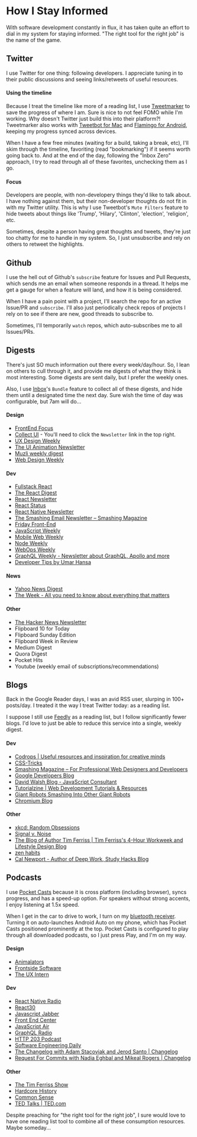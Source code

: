 # How I Stay Informed
With software development constantly in flux, it has taken quite an effort to dial in my system for staying informed. "The right tool for the right job" is the name of the game.

## Twitter
I use Twitter for one thing: following developers. I appreciate tuning in to their public discussions and seeing links/retweets of useful resources.

#### Using the timeline
Because I treat the timeline like more of a reading list, I use [Tweetmarker](http://tweetmarker.net/) to save the progress of where I am. Sure is nice to not feel FOMO while I'm working. Why doesn't Twitter just build this into their platform?! Tweetmarker also works with [Tweetbot for Mac](https://tapbots.com/tweetbot/mac/) and [Flamingo for Android](https://play.google.com/store/apps/details?id=com.samruston.twitter&hl=en), keeping my progress synced across devices.

When I have a few free minutes (waiting for a build, taking a break, etc), I'll skim through the timeline, favoriting (read "bookmarking") if it seems worth going back to. And at the end of the day, following the "Inbox Zero" approach, I try to read through all of these favorites, unchecking them as I go.

#### Focus
Developers are people, with non-developery things they'd like to talk about. I have nothing against them, but their non-developer thoughts do not fit in with my Twitter utility. This is why I use Tweetbot's `Mute Filters` feature to hide tweets about things like 'Trump', 'Hilary', 'Clinton', 'election', 'religion', etc.

Sometimes, despite a person having great thoughts and tweets, they're just too chatty for me to handle in my system. So, I just unsubscribe and rely on others to retweet the highlights.

## Github
I use the hell out of Github's `subscribe` feature for Issues and Pull Requests, which sends me an email when someone responds in a thread. It helps me get a gauge for when a feature will land, and how it is being considered.

When I have a pain point with a project, I'll search the repo for an active Issue/PR and `subscribe`. I'll also just periodically check repos of projects I rely on to see if there are new, good threads to subscribe to.

Sometimes, I'll temporarily `watch` repos, which auto-subscribes me to all Issues/PRs.

## Digests
There's just SO much information out there every week/day/hour. So, I lean on others to cull through it, and provide me digests of what they think is most interesting. Some digests are sent daily, but I prefer the weekly ones.

Also, I use [Inbox](https://inbox.google.com/)'s `Bundle` feature to collect all of these digests, and hide them until a designated time the next day. Sure wish the time of day was configurable, but 7am will do...

#### Design
- [FrontEnd Focus](http://frontendfocus.co/)
- [Collect UI](http://collectui.com/) - You'll need to click the `Newsletter` link in the top right.
- [UX Design Weekly](http://uxdesignweekly.com/)
- [The UI Animation Newsletter](http://uianimationnewsletter.com/)
- [Muzli weekly digest](https://muz.li/subscribe/)
- [Web Design Weekly](https://web-design-weekly.com/)

#### Dev
- [Fullstack React](http://newsletter.fullstackreact.com/)
- [The React Digest](https://www.getrevue.co/profile/the-react-digest)
- [React Newsletter](http://reactjsnewsletter.com/)
- [React Status](https://react.statuscode.com/)
- [React Native Newsletter](http://reactnative.cc/)
- [The Smashing Email Newsletter – Smashing Magazine](https://www.smashingmagazine.com/the-smashing-newsletter/)
- [Friday Front-End](http://fridayfrontend.com/)
- [JavaScript Weekly](http://javascriptweekly.com/)
- [Mobile Web Weekly](https://mobilewebweekly.com/)
- [Node Weekly](http://nodeweekly.com/)
- [WebOps Weekly](https://webopsweekly.com/)
- [GraphQL Weekly - Newsletter about GraphQL, Apollo and more](https://graphqlweekly.com/)
- [Developer Tips by Umar Hansa](https://umaar.com/dev-tips/)

#### News
- [Yahoo News Digest](https://play.google.com/store/apps/details?id=com.yahoo.mobile.client.android.atom&hl=en)
- [The Week - All you need to know about everything that matters](http://theweek.com/)

#### Other
- [The Hacker News Newsletter](http://www.hackernewsletter.com/)
- Flipboard 10 for Today
- Flipboard Sunday Edition
- Flipboard Week in Review
- Medium Digest
- Quora Digest
- Pocket Hits
- Youtube (weekly email of subscriptions/recommendations)

## Blogs
Back in the Google Reader days, I was an avid RSS user, slurping in 100+ posts/day. I treated it the way I treat Twitter today: as a reading list.

I suppose I still use [Feedly](https://feedly.com/) as a reading list, but I follow significantly fewer blogs. I'd love to just be able to reduce this service into a single, weekly digest.

#### Dev
- [Codrops | Useful resources and inspiration for creative minds](https://tympanus.net/codrops/)
- [CSS-Tricks](https://css-tricks.com/)
- [Smashing Magazine – For Professional Web Designers and Developers](https://www.smashingmagazine.com/)
- [Google Developers Blog](https://developers.googleblog.com/)
- [David Walsh Blog - JavaScript Consultant](https://davidwalsh.name/)
- [Tutorialzine | Web Development Tutorials & Resources](http://tutorialzine.com/)
- [Giant Robots Smashing Into Other Giant Robots](https://robots.thoughtbot.com/)
- [Chromium Blog](https://blog.chromium.org/)

#### Other
- [xkcd: Random Obsessions](https://xkcd.com/)
- [Signal v. Noise](https://m.signalvnoise.com/)
- [The Blog of Author Tim Ferriss | Tim Ferriss's 4-Hour Workweek and Lifestyle Design Blog](http://tim.blog/)
- [zen habits](https://zenhabits.net/)
- [Cal Newport - Author of Deep Work, Study Hacks Blog](http://calnewport.com/)

## Podcasts
I use [Pocket Casts](http://www.shiftyjelly.com/pocketcasts/) because it is cross platform (including browser), syncs progress, and has a speed-up option. For speakers without strong accents, I enjoy listening at 1.5x speed.

When I get in the car to drive to work, I turn on my [bluetooth receiver](https://www.amazon.com/gp/product/B00MJMV0GU/ref=oh_aui_search_detailpage?ie=UTF8&psc=1). Turning it on auto-launches Android Auto on my phone, which has Pocket Casts positioned prominently at the top. Pocket Casts is configured to play through all downloaded podcasts, so I just press Play, and I'm on my way.

#### Design
- [Animalators](http://animalators.com/)
- [Frontside Software](http://frontside.io/)
- [The UX Intern](http://theuxintern.com/)

#### Dev
- [React Native Radio](https://devchat.tv/react-native-radio)
- [React30](https://react30.com/)
- [Javascript Jabber](https://devchat.tv/js-jabber//)
- [Front End Center](http://fec.fyi/)
- [JavaScript Air](http://javascriptair.podbean.com/)
- [GraphQL Radio](https://graphqlradio.com/)
- [HTTP 203 Podcast](https://developers.google.com/web/shows/http203/podcast/)
- [Software Engineering Daily](https://softwareengineeringdaily.com/)
- [The Changelog with Adam Stacoviak and Jerod Santo | Changelog](https://changelog.com/podcast)
- [Request For Commits with Nadia Eghbal and Mikeal Rogers | Changelog](https://changelog.com/rfc)

#### Other
- [The Tim Ferriss Show](http://tim.blog/podcast/)
- [Hardcore History](http://www.dancarlin.com/hardcore-history-series/)
- [Common Sense](http://www.dancarlin.com/common-sense-home-landing-page/)
- [TED Talks | TED.com](https://www.ted.com/talks)

Despite preaching for "the right tool for the right job", I sure would love to have one reading list tool to combine all of these consumption resources. Maybe someday...
